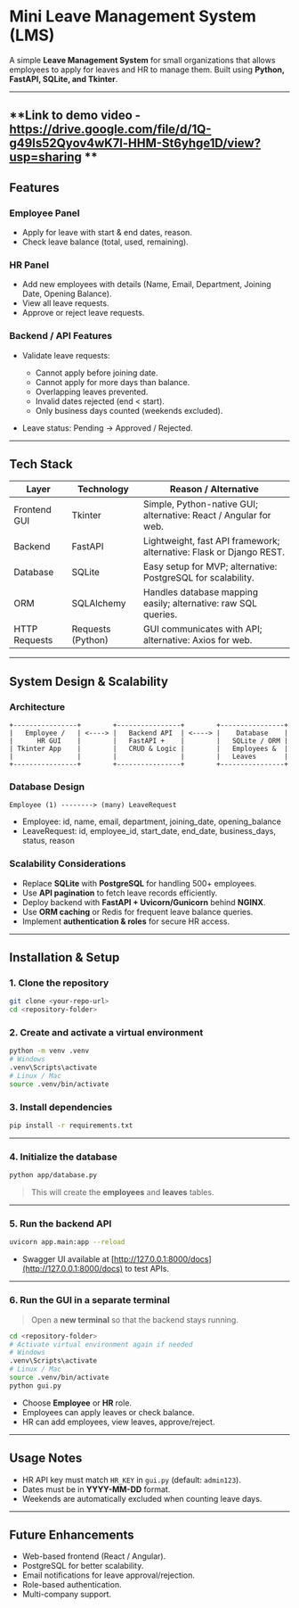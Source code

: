 # Mini Leave Management System (LMS)

A simple **Leave Management System** for small organizations that allows employees to apply for leaves and HR to manage them. Built using **Python, FastAPI, SQLite, and Tkinter**.

---
## **Link to demo video - https://drive.google.com/file/d/1Q-g49Is52Qyov4wK7l-HHM-St6yhge1D/view?usp=sharing **

## **Features**

### Employee Panel

* Apply for leave with start & end dates, reason.
* Check leave balance (total, used, remaining).

### HR Panel

* Add new employees with details (Name, Email, Department, Joining Date, Opening Balance).
* View all leave requests.
* Approve or reject leave requests.

### Backend / API Features

* Validate leave requests:

  * Cannot apply before joining date.
  * Cannot apply for more days than balance.
  * Overlapping leaves prevented.
  * Invalid dates rejected (end < start).
  * Only business days counted (weekends excluded).
* Leave status: Pending → Approved / Rejected.

---

## **Tech Stack**

| Layer         | Technology        | Reason / Alternative                                                |
| ------------- | ----------------- | ------------------------------------------------------------------- |
| Frontend GUI  | Tkinter           | Simple, Python-native GUI; alternative: React / Angular for web.    |
| Backend       | FastAPI           | Lightweight, fast API framework; alternative: Flask or Django REST. |
| Database      | SQLite            | Easy setup for MVP; alternative: PostgreSQL for scalability.        |
| ORM           | SQLAlchemy        | Handles database mapping easily; alternative: raw SQL queries.      |
| HTTP Requests | Requests (Python) | GUI communicates with API; alternative: Axios for web.              |

---

## **System Design & Scalability**

### **Architecture**

```
+----------------+        +----------------+        +----------------+
|   Employee /   | <----> |   Backend API  | <----> |    Database    |
|      HR GUI    |        |   FastAPI +    |        |   SQLite / ORM |
| Tkinter App    |        |   CRUD & Logic |        |   Employees &  |
|                |        |                |        |   Leaves       |
+----------------+        +----------------+        +----------------+
```

### **Database Design**

```
Employee (1) --------> (many) LeaveRequest
```

* Employee: id, name, email, department, joining\_date, opening\_balance
* LeaveRequest: id, employee\_id, start\_date, end\_date, business\_days, status, reason

### **Scalability Considerations**

* Replace **SQLite** with **PostgreSQL** for handling 500+ employees.
* Use **API pagination** to fetch leave records efficiently.
* Deploy backend with **FastAPI + Uvicorn/Gunicorn** behind **NGINX**.
* Use **ORM caching** or Redis for frequent leave balance queries.
* Implement **authentication & roles** for secure HR access.

---

## **Installation & Setup**

### **1. Clone the repository**

```bash
git clone <your-repo-url>
cd <repository-folder>
```

### **2. Create and activate a virtual environment**

```bash
python -m venv .venv
# Windows
.venv\Scripts\activate
# Linux / Mac
source .venv/bin/activate
```

### **3. Install dependencies**

```bash
pip install -r requirements.txt
```

---

### **4. Initialize the database**

```bash
python app/database.py
```

> This will create the **employees** and **leaves** tables.

---

### **5. Run the backend API**

```bash
uvicorn app.main:app --reload
```

* Swagger UI available at [http://127.0.0.1:8000/docs](http://127.0.0.1:8000/docs) to test APIs.

---

### **6. Run the GUI in a separate terminal**

> Open a **new terminal** so that the backend stays running.

```bash
cd <repository-folder>
# Activate virtual environment again if needed
# Windows
.venv\Scripts\activate
# Linux / Mac
source .venv/bin/activate
python gui.py
```

* Choose **Employee** or **HR** role.
* Employees can apply leaves or check balance.
* HR can add employees, view leaves, approve/reject.

---

## **Usage Notes**

* HR API key must match `HR_KEY` in `gui.py` (default: `admin123`).
* Dates must be in **YYYY-MM-DD** format.
* Weekends are automatically excluded when counting leave days.

---

## **Future Enhancements**

* Web-based frontend (React / Angular).
* PostgreSQL for better scalability.
* Email notifications for leave approval/rejection.
* Role-based authentication.
* Multi-company support.




